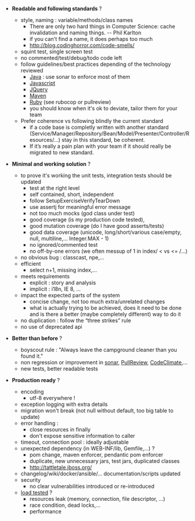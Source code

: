 
* **Readable and following standards** ?
  * style, naming : variable/methods/class names
    * There are only two hard things in Computer Science: cache invalidation and naming things. -- Phil Karlton
    * if you can't find a name, it does perhaps too much
    * http://blog.codinghorror.com/code-smells/
  * squint test, single screen test
  * no commented/test/debug/todo code left
  * follow guidelines/best practices depending of the technology reviewed
     * [Java](http://google.github.io/styleguide/javaguide.html) : use sonar to enforce most of them
     * [Javascript](https://github.com/airbnb/javascript/blob/master/README.md)
     * [JQuery](http://lab.abhinayrathore.com/jquery-standards/)
     * [Maven](https://mestachs.wordpress.com/2012/05/17/maven-best-practices/)
     * [Ruby](https://github.com/bbatsov/ruby-style-guide) (see rubocop or pullreview)
     * you should know when it's ok to deviate, tailor them for your team
  * Prefer coherence vs following blindly the current standard
     * if a code base is completly written with another standard (Service/Manager/Repository/Bean/Model/Presenter/Controller/Resources/…) stay in this standard, be coherent.
     * If it’s really a pain plan with your team if it should really be migrated to new standard.

* **Minimal and working solution** ?
  * to prove it's working the unit tests, integration tests should be updated
    * test at the right level
    * self contained, short, independent
    * follow SetupExerciseVerifyTearDown
    * use assertj for meaningful error message
    * not too much mocks (god class under test)
    * good coverage (is my production code tested), 
    * good mutation coverage (do I have good asserts/tests)
    * good data coverage (unicode, long/short/various case/empty, null, multiline,... Integer.MAX - 1)
    * no ignored/commented test
    * no off-by-one errors (we often messup of 1 in index/ < vs <= /...)
  * no obvious bug : classcast, npe,...
  * efficient
    * select n+1, missing index,...
  * meets requirements
    * explicit : story and analysis
    * implicit : i18n, IE 8, ...
  * impact the expected parts of the system
    * concise change, not too much extra/unrelated changes
    * what is actually trying to be achieved, does it need to be done and is there a better (maybe completely different) way to do it
  * no duplication : follow the “three strikes” rule
  * no use of deprecated api

* **Better than before** ?
  * boyscout rule : "Always leave the campground cleaner than you found it."
  * non regression or improvement in [sonar](http://www.sonarqube.org/), [PullReview](https://www.pullreview.com/),  [CodeClimate](https://codeclimate.com/),...
  * new tests, better readable tests

* **Production ready** ?
  * encoding
    * utf-8 everywhere !
  * exception logging with extra details
  * migration won't break (not null without default, too big table to update)
  * error handling :
    * close resources in finally
    * don't expose sensitive information to caller
  * timeout, connection pool : ideally adjustable
  * unexpected dependency (in WEB-INF/lib, Gemfile,...) ?
    * pom change, maven enforcer, pendantic pom enforcer
    * duplicate, new unnecessary jars, test jars, duplicated classes
    * http://tattletale.jboss.org/
  * changelog/wiki/docker/ansible/... documentation/scripts updated
  * security
    * no clear vulnerabilities introduced or re-introduced
  * [load tested](https://speakerdeck.com/mestachs/gatling-load-testing-like-a-king) ?
    * resources leak (memory, connection, file descriptor, ...)
    * race condition, dead locks,...
    * performance

